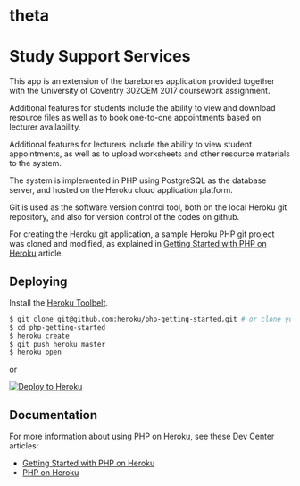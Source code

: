# theta
# Study Support Services

This app is an extension of the barebones application provided together with the University of Coventry 302CEM 2017 coursework assignment.

Additional features for students include the ability to view and download resource files as well as to book one-to-one appointments based on lecturer availability.

Additional features for lecturers include the ability to view student appointments, as well as to upload worksheets and other resource materials to the system.

The system is implemented in PHP using PostgreSQL as the database server, and hosted on the Heroku cloud application platform.

Git is used as the software version control tool, both on the local Heroku git repository, and also for version control of the codes on github.

For creating the Heroku git application, a sample Heroku PHP git project was cloned and modified, as explained in [Getting Started with PHP on Heroku](https://devcenter.heroku.com/articles/getting-started-with-php) article.

## Deploying

Install the [Heroku Toolbelt](https://toolbelt.heroku.com/).

```sh
$ git clone git@github.com:heroku/php-getting-started.git # or clone your own fork
$ cd php-getting-started
$ heroku create
$ git push heroku master
$ heroku open
```

or

[![Deploy to Heroku](https://www.herokucdn.com/deploy/button.png)](https://heroku.com/deploy)

## Documentation

For more information about using PHP on Heroku, see these Dev Center articles:

- [Getting Started with PHP on Heroku](https://devcenter.heroku.com/articles/getting-started-with-php)
- [PHP on Heroku](https://devcenter.heroku.com/categories/php)
